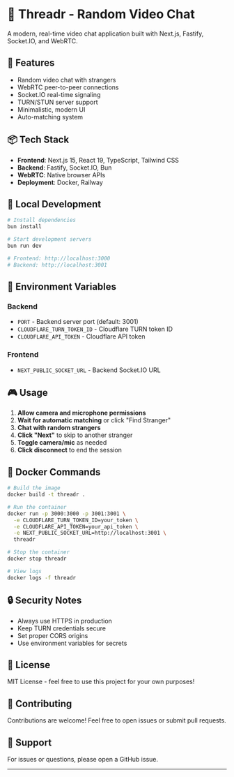 # 🚀 Threadr - Random Video Chat

A modern, real-time video chat application built with Next.js, Fastify, Socket.IO, and WebRTC.

## 🎯 Features

- Random video chat with strangers
- WebRTC peer-to-peer connections
- Socket.IO real-time signaling
- TURN/STUN server support
- Minimalistic, modern UI
- Auto-matching system

## 📦 Tech Stack

- **Frontend**: Next.js 15, React 19, TypeScript, Tailwind CSS
- **Backend**: Fastify, Socket.IO, Bun
- **WebRTC**: Native browser APIs
- **Deployment**: Docker, Railway

## 🔧 Local Development

```bash
# Install dependencies
bun install

# Start development servers
bun run dev

# Frontend: http://localhost:3000
# Backend: http://localhost:3001
```

## 📝 Environment Variables

### Backend
- `PORT` - Backend server port (default: 3001)
- `CLOUDFLARE_TURN_TOKEN_ID` - Cloudflare TURN token ID
- `CLOUDFLARE_API_TOKEN` - Cloudflare API token

### Frontend
- `NEXT_PUBLIC_SOCKET_URL` - Backend Socket.IO URL

## 🎮 Usage

1. **Allow camera and microphone permissions**
2. **Wait for automatic matching** or click "Find Stranger"
3. **Chat with random strangers**
4. **Click "Next"** to skip to another stranger
5. **Toggle camera/mic** as needed
6. **Click disconnect** to end the session

## 🐳 Docker Commands

```bash
# Build the image
docker build -t threadr .

# Run the container
docker run -p 3000:3000 -p 3001:3001 \
  -e CLOUDFLARE_TURN_TOKEN_ID=your_token \
  -e CLOUDFLARE_API_TOKEN=your_api_token \
  -e NEXT_PUBLIC_SOCKET_URL=http://localhost:3001 \
  threadr

# Stop the container
docker stop threadr

# View logs
docker logs -f threadr
```

## 🔒 Security Notes

- Always use HTTPS in production
- Keep TURN credentials secure
- Set proper CORS origins
- Use environment variables for secrets

## 📄 License

MIT License - feel free to use this project for your own purposes!

## 🤝 Contributing

Contributions are welcome! Feel free to open issues or submit pull requests.

## 💬 Support

For issues or questions, please open a GitHub issue.

---
